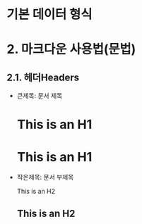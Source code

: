 # 기본 데이터 형식
# 2. 마크다운 사용법(문법)
## 2.1. 헤더Headers
* 큰제목: 문서 제목

    This is an H1
    =============
 
    This is an H1
    =============

* 작은제목: 문서 부제목

    This is an H2

    This is an H2
    -------------
